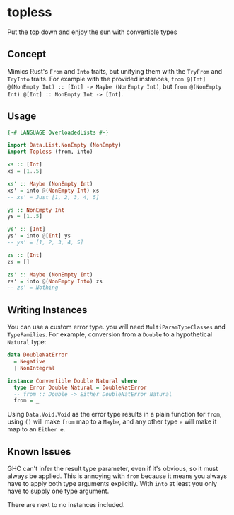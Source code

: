 # topless
Put the top down and enjoy the sun with convertible types

## Concept
Mimics Rust's `From` and `Into` traits, but unifying them with the `TryFrom` and `TryInto` traits.
For example with the provided instances, `from @[Int] @(NonEmpty Int) :: [Int] -> Maybe (NonEmpty
Int)`, but `from @(NonEmpty Int) @[Int] :: NonEmpty Int -> [Int]`.

## Usage

```haskell
{-# LANGUAGE OverloadedLists #-}

import Data.List.NonEmpty (NonEmpty)
import Topless (from, into)

xs :: [Int]
xs = [1..5]

xs' :: Maybe (NonEmpty Int)
xs' = into @(NonEmpty Int) xs
-- xs' = Just [1, 2, 3, 4, 5]

ys :: NonEmpty Int
ys = [1..5]

ys' :: [Int]
ys' = into @[Int] ys
-- ys' = [1, 2, 3, 4, 5]

zs :: [Int]
zs = []

zs' :: Maybe (NonEmpty Int)
zs' = into @(NonEmpty Into) zs
-- zs' = Nothing
```

## Writing Instances
You can use a custom error type. you will need `MultiParamTypeClasses` and `TypeFamilies`. For
example, conversion from a `Double` to a hypothetical `Natural` type:

```haskell
data DoubleNatError
  = Negative
  | NonIntegral

instance Convertible Double Natural where
  type Error Double Natural = DoubleNatError
  -- from :: Double -> Either DoubleNatError Natural
  from = _
```

Using `Data.Void.Void` as the error type results in a plain function for `from`, using `()` will
make `from` map to a `Maybe`, and any other type `e` will make it map to an `Either e`.

## Known Issues
GHC can't infer the result type parameter, even if it's obvious, so it must always be applied. This
is annoying with `from` because it means you always have to apply both type arguments explicitly.
With `into` at least you only have to supply one type argument.

There are next to no instances included.
